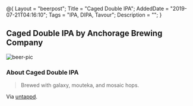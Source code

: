 @{
 Layout = "beerpost";
 Title = "Caged Double IPA";
 AddedDate = "2019-07-21T04:16:10";
 Tags = "IPA, DIPA, Tavour";
 Description = "";
 }
 

## Caged Double IPA by Anchorage Brewing Company

![beer-pic]

### About Caged Double IPA

> Brewed with galaxy, mouteka, and mosaic hops.

Via [untappd][untappd-url].

[untappd-url]: <https://untappd.com//b/anchorage-brewing-company-caged-double-ipa/3142954>
[beer-pic]: https://jasonpowley.com/assets/img/2019-07-21-caged-double-ipa.jpeg "Caged Double IPA by Anchorage Brewing Company"
